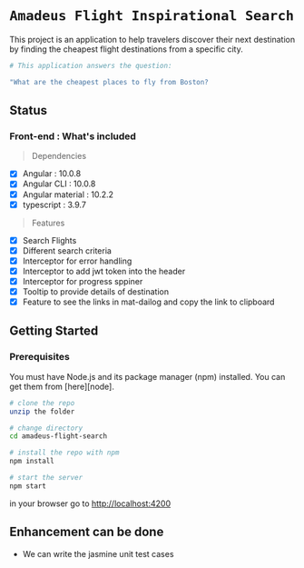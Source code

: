 # `Amadeus Flight Inspirational Search`

This project is an application to help travelers discover their next destination by finding the cheapest flight destinations from a specific city.

```bash
# This application answers the question:

"What are the cheapest places to fly from Boston?
```

## Status

### Front-end : What's included
> Dependencies
- [x] Angular : 10.0.8
- [x] Angular CLI : 10.0.8
- [x] Angular material : 10.2.2
- [x] typescript : 3.9.7

> Features
- [x] Search Flights 
- [x] Different search criteria
- [x] Interceptor for error handling
- [x] Interceptor to add jwt token into the header
- [x] Interceptor for progress sppiner
- [x] Tooltip to provide details of destination
- [x] Feature to see the links in mat-dailog and copy the link to clipboard

## Getting Started

### Prerequisites
You must have Node.js
and its package manager (npm) installed. You can get them from [here][node].

```bash
# clone the repo
unzip the folder

# change directory
cd amadeus-flight-search

# install the repo with npm
npm install

# start the server
npm start

```
in your browser go to [http://localhost:4200](http://localhost:4200) 

## Enhancement can be done
* We can write the jasmine unit test cases
